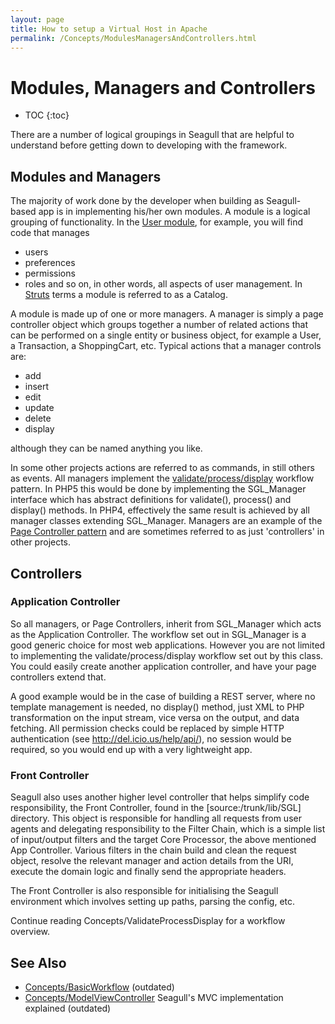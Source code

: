 ```yaml
---
layout: page
title: How to setup a Virtual Host in Apache
permalink: /Concepts/ModulesManagersAndControllers.html
---
```


<!-- Name: Concepts/ModulesManagersAndControllers -->
<!-- Version: 8 -->
<!-- Last-Modified: 2006/04/15 14:58:00 -->
<!-- Author: demian -->

# Modules, Managers and Controllers
* TOC
{:toc}

There are a number of logical groupings in Seagull that are helpful to understand before getting down to developing with the framework.

## Modules and Managers
The majority of work done by the developer when building as Seagull-based app is in implementing his/her own modules.  A module is a logical grouping of functionality.  In the [User module][1], for example, you will find code that manages
  * users
  * preferences
  * permissions
  * roles
and so on, in other words, all aspects of user management.  In [Struts][2] terms a module is referred to as a Catalog.

A module is made up of one or more managers.  A manager is simply a page controller object which groups together a number of related actions that can be performed on a single entity or business object, for example a User, a Transaction, a ShoppingCart, etc.  Typical actions that a manager controls are:
  * add
  * insert
  * edit
  * update
  * delete
  * display

although they can be named anything you like.  

In some other projects actions are referred to as commands, in still others as events.  All managers implement the [validate/process/display][3] workflow pattern.  In PHP5 this would be done by implementing the SGL\_Manager interface which has abstract definitions for validate(), process() and display() methods.  In PHP4, effectively the same result is achieved by all manager classes extending SGL\_Manager.  Managers are an example of the [Page Controller pattern][4] and are sometimes referred to as just 'controllers' in other projects.

## Controllers
### Application Controller
So all managers, or Page Controllers, inherit from SGL\_Manager which acts as the Application Controller.  The workflow set out in SGL\_Manager is a good generic choice for most web applications.  However you are not limited to implementing the validate/process/display workflow set out by this class.  You could easily create another application controller, and have your page controllers extend that.  

A good example would be in the case of building a REST server, where no template management is needed, no display() method, just XML to PHP transformation on the input stream, vice versa on the output, and data fetching.  All permission checks could be replaced by simple HTTP authentication (see http://del.icio.us/help/api/), no session would be required, so you would end up with a very lightweight app.

### Front Controller
Seagull also uses another higher level controller that helps simplify code responsibility, the Front Controller, found in the [source:/trunk/lib/SGL] directory.  This object is responsible for handling all requests from user agents and delegating responsibility to the Filter Chain, which is a simple list of input/output filters and the target Core Processor, the above mentioned App Controller.  Various filters in the chain build and clean the request object, resolve the relevant manager and action details from the URI, execute the domain logic and finally send the appropriate headers.

The Front Controller is also responsible for initialising the Seagull environment which involves setting up paths, parsing the config, etc.

Continue reading Concepts/ValidateProcessDisplay for a workflow overview.

## See Also
 * [Concepts/BasicWorkflow][5] (outdated)
 * [Concepts/ModelViewController][6] Seagull's MVC implementation explained (outdated)

[1]:	/Modules/User.html
[2]:	http://struts.apache.org/
[3]:	/Concepts/ValidateProcessDisplay.html
[4]:	http://www.martinfowler.com/eaaCatalog/pageController.html
[5]:	/Concepts/BasicWorkflow.html
[6]:	/Concepts/ModelViewController.html